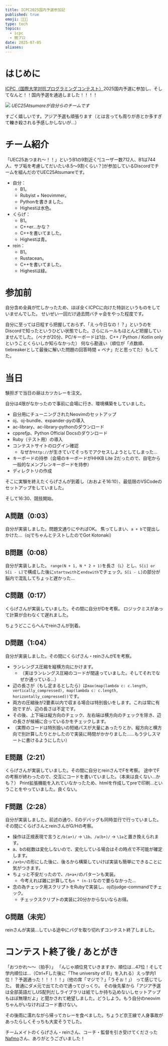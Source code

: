 ```yaml
---
title: ICPC2025国内予選参加記
published: true
emoji: 🧑‍🧑‍🧒
type: tech
topics:
  - icpc
  - 競プロ
date: 2025-07-05
aliases:
---
```

# はじめに
[ICPC（国際大学対抗プログラミングコンテスト）](https://icpc.jp/)2025国内予選に参加し、そしてなんと！！国内予選を通過しました！！！！

![](https://storage.googleapis.com/zenn-user-upload/fc872fe408e3-20250705.png)
*UEC25Atsumareが自分らのチームです*

すごく嬉しいです。アジア予選も頑張ります（とは言っても周りが赤とか多すぎて轢き殺される予感しかしないが…）

# チーム紹介
「UEC25あつまれ～！！」というB1の9割近く^[ユーザー数712人、B1は744人、サブ垢を考慮してだいたい8.5～9割くらい？]が参加しているDiscordでチームを組んだのでUEC25Atsumareです。

- 自分：
	- B1。
	- Rubyist + Neovimmer。
	- Pythonを書きました。
	- Highestは水色。
- くらげ：
	- B1。
	- C++er…かな？
	- C++を書いてました。
	- Highestは青。
- rein：
	- B1。
	- Rustacean。
	- C++を書いてました。
	- Highestは緑。

# 参加前

自分含め全員が忙しかったため、ほぼ全くICPCに向けた特訓というものをしていませんでした。
せいぜい一回だけ過去問バチャ会をやった程度です。

自分に至っては日程すら把握しておらず、「えっ今日なの！？」というのをDiscordで知ったというひどい状態でした。さらにルールもほとんど把握していませんでした。（ペナが20分、PC/キーボードは1台、C++ / Python / Kotlin onlyということくらいしか知らなかった）
何なら勘違い（順位が「点数順、tiebreakerとして最後に解いた問題の回答時間 + ペナ」だと思ってた）もしてた。

# 当日
験担ぎで当日の昼はカツカレーを注文。

自分は4限がなかったので事前に会場に行き、環境構築をしていました。
- 自分用にチューニングされたNeovimのセットアップ
- oj、oj-bundle、expander-pyの導入
- ac-library、ac-library-pythonのダウンロード
- cpprefjp、Python Official Docsのダウンロード
- Ruby（テスト用）の導入
- コンテストサイトのログイン確認
	- なぜか`http://`が生きていてそっちでアクセスしようとしてしまった...
- キーボードの持参（会場のキーボードがHHKB Lite 2だったので、自宅から一般的なメンブレンキーボードを持参）
- ディレクトリの作成

そこに実験を終えたくらげさんが到着し（おおよそ16:10）、最低限のVSCodeのセットアップをしていました。

そして16:30、競技開始。
## A問題（0:03）
自分が実装しました。問題文通りにやればOK。
焦ってしまい、`a + b`で提出しかけた...（ojでちゃんとテストしたのでGot Kotonaki）
## B問題（0:08）
自分が実装しました。
`range(N + 1, N * 2 + 1)`を長さ（`L`）とし、`S[i] or S[i - L]`で構成した後に`startswith`と`endswith`でチェック。`S[i - L]`の部分が脳内で混乱してちょっと遅かった...
## C問題（0:17）
くらげさんが実装していました。その間に自分がDを考察。
ロジックミスがあって計算が合わなくて遅れました。

ちょうどここらへんでreinさんが到着。
## D問題（1:04）
自分が実装しました。その間にくらげさん・reinさんがEを考察。
- ランレングス圧縮を縦横方向にかけます。
	- （実はランレングス圧縮のコードが間違っていました。そしてそれでなぜか通っている...）
- 辺の長さが（もし定まるとしたら）は`max(map(lambda c: c.length, vertically_compressed), map(lambda c: c.length, horizontally_compressed))`です。
- 両方の圧縮後が2要素以内で収まる場合は特別扱いをします。これは常に有効ですが、辺の長さは不定です。
- その後、上下端は縦方向のチェック、左右端は横方向のチェックを除き、辺の長さが候補に合っているかをチェックします。
- （実際のコードは特別扱いの短絡パスが大量にあったりとか、縦方向と横方向で別計算したりとかしたので実装に時間がかかりました......もう少しスマートに書けるようにしたい）

## E問題（2:21）
くらげさんが実装していました。その間に自分とreinさんでFを考察。
途中でFの考察が終わったので、交互にコードを書いていました。（本来は良くない...かも？）
Print拡張機能を入れていなかったため、htmlを作成してpreで印刷...ということをやっていました。良くない。

## F問題（2:28）
自分が実装しました。前述の通り、Eのデバッグも同時並行で行っていました。
その間にくらげさんとreinさんがG/Hの考察。

- 操作は正規表現で言うと`/b(a+)/` -> `\1b`、`/a(b+)/` -> `\1a`と置き換えられます。
- a、bの総数は変化しないので、変化している場合はその時点で不可能が確定します。
- `/a+b+/`の形にした後に、後ろから構築していけば実装も簡単にできることに気がつきます。
- ちょっと不安だったので、`/b+a+/`のパターンも実装。
	- 今考えれば雑に計算しても`n * (n-1)`なので要らなかった...
- 念の為チェック用スクリプトをRubyで実装し、ojのjudge-commandでチェック。
	- チェックスクリプトの実装に20分かからないならお得。

## G問題（未完）
reinさんが実装...している途中にバグを取り切れずコンテスト終了しました。

# コンテスト終了後 / あとがき
「おつかれ～～（拍手）」
「んじゃ順位見ていきますか、順位は...47位！そして学内順位は...（Ctrl+Fした後に「The university of El」を入れる）えっ学内1位！？予選通った！！！！！」（他の席「マジで？」「うそぉ！」）
って感じでした。
普通にダメ元で出てたので通ってびっくり。
その後先輩から「アジア予選は全部英語だしUS配列だしライブラリは紙でしか持ち込めないしセットアップもほぼ無理だよ」と聞かされて絶望しました。どうしよう。もう自分のneovimちゃんがいなければコード書けない。

その後雨に濡れながら帰ってカレーを食べました。ちょうど京王線で人身事故があったらしくそっちも大変そうでした。

チームメイトのくらげさん・reinさん、コーチ・監督を引き受けてくださった[Nafmo](https://x.com/Nafmo2)さん、ありがとうございました！
